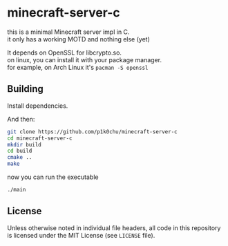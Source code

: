 # minecraft-server-c

this is a minimal Minecraft server impl in C.  
it only has a working MOTD and nothing else (yet)

It depends on OpenSSL for libcrypto.so.  
on linux, you can install it with your package manager.  
for example, on Arch Linux it's `pacman -S openssl`

## Building

Install dependencies.

And then:
```sh
git clone https://github.com/p1k0chu/minecraft-server-c
cd minecraft-server-c
mkdir build
cd build
cmake ..
make
```

now you can run the executable
```sh
./main
```

## License

Unless otherwise noted in individual file headers, all code in this repository is licensed under the MIT License (see `LICENSE` file).

